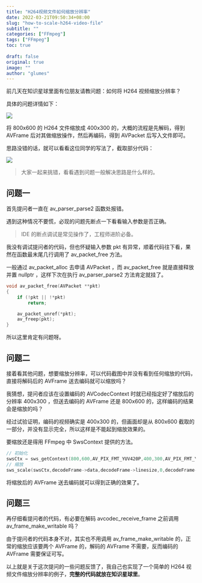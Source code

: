 ```yaml
---
title: "H264视频文件如何缩放分辨率"
date: 2022-03-21T09:50:34+08:00
slug: "how-to-scale-h264-video-file"
subtitle: ""
categories: ["FFmpeg"]
tags: ["FFmpeg"]
toc: true
 
draft: false
original: true
image: ""
author: "glumes"
---
```


前几天在知识星球里面有位朋友请教问题：如何将 H264 视频缩放分辨率？

<!--more-->

具体的问题详情如下：

![](https://image.glumes.com/blog_image20220326201042.png)

将 800x600 的 H264 文件缩放成 400x300 的，大概的流程是先解码，得到 AVFrame 后对其做缩放操作，然后再编码，得到 AVPacket 后写入文件即可。

思路没错的话，就可以看看这位同学的写法了，截取部分代码：

![](https://image.glumes.com/blog_image20220326201112.png)

> 大家一起来挑错，看看遇到问题一般解决思路是什么样的。

## 问题一

首先提问者一直在 av_parser_parse2 函数处报错。

遇到这种情况不要慌，必现的问题先断点一下看看输入参数是否正确。

> IDE 的断点调试是常见操作了，工程师进阶必备。


我没有调试提问者的代码，但也怀疑输入参数 pkt 有异常，顺着代码往下看，果然在函数最末尾几行调用了 av_packet_free 方法。

一般通过 av_packet_alloc 去申请 AVPacket ，而 av_packet_free 就是直接释放并置 nullptr ，这样下次在执行 av_parser_parse2 方法肯定就挂了。

```cpp
void av_packet_free(AVPacket **pkt)
{
    if (!pkt || !*pkt)
        return;

    av_packet_unref(*pkt);
    av_freep(pkt);
}
```

所以这里肯定有问题呀。

## 问题二

接着看其他问题，想要缩放分辨率，可以代码截图中并没有看到任何缩放的代码，直接将解码后的 AVFrame 送去编码就可以缩放吗？

我猜想，提问者应该在设置编码的 AVCodecContext 时就已经指定好了缩放后的分辨率 400x300 ，但送去编码的 AVFrame 还是 800x600 的，这样编码的结果会是缩放的吗？

经过试验证明，编码的视频确实是 400x300 的，但画面却是从 800x600 截取的一部分，并没有显示完全，所以这样是不能起到缩放效果的。

要缩放还是得用 FFmpeg 中 SwsContext 提供的方法。

```cpp
// 初始化
swsCtx = sws_getContext(800,600,AV_PIX_FMT_YUV420P,400,300,AV_PIX_FMT_YUV420P,SWS_BILINEAR, nullptr, nullptr,nullptr);
// 缩放
sws_scale(swsCtx,decodeFrame->data,decodeFrame->linesize,0,decodeFrame->height,encodeFrame->data,encodeFrame->linesize);
```

将缩放后的 AVFrame 送去编码就可以得到正确的效果了。


## 问题三

再仔细看提问者的代码，有必要在解码 avcodec_receive_frame 之前调用 av_frame_make_writable 吗？

由于提问者的代码本身不对，其实也不用调用 av_frame_make_writable 的，正常的缩放应该要两个 AVFrame 的，解码的 AVFrame 不需要，反而编码的 AVFrame 需要保证可写。


以上就是关于这次提问的一些问题反馈了，我自己也实现了一个简单的 H264 视频文件缩放分辨率的例子，**完整的代码就放在知识星球里**。